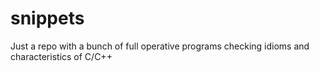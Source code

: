 # snippets

Just a repo with a bunch of full operative programs checking idioms and characteristics of C/C++


